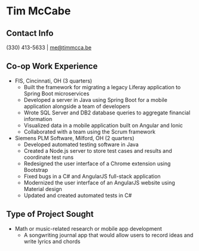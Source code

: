 # Tim McCabe
## Contact Info
(330) 413-5633 | me@timmcca.be
## Co-op Work Experience
* FIS, Cincinnati, OH (3 quarters)
  * Built the framework for migrating a legacy Liferay application to Spring Boot microservices
  * Developed a server in Java using Spring Boot for a mobile application alongside a team of developers
  * Wrote SQL Server and DB2 database queries to aggregate financial information
  * Visualized data in a mobile application built on Angular and Ionic
  * Collaborated with a team using the Scrum framework
* Siemens PLM Software, Milford, OH (2 quarters)
  * Developed automated testing software in Java
  * Created a Node.js server to store test cases and results and coordinate test runs
  * Redesigned the user interface of a Chrome extension using Bootstrap
  * Fixed bugs in a C# and AngularJS full-stack application
  * Modernized the user interface of an AngularJS website using Material design
  * Updated and created automated tests in C#
## Type of Project Sought
* Math or music-related research or mobile app development
  * A songwriting journal app that would allow users to record ideas and write lyrics and chords
